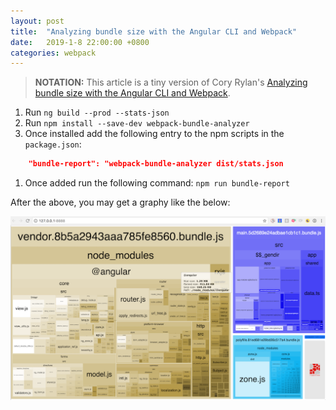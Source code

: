 ```yaml
---
layout: post
title:  "Analyzing bundle size with the Angular CLI and Webpack"
date:   2019-1-8 22:00:00 +0800
categories: webpack
---
```

> __NOTATION:__
  This article is a tiny version of Cory Rylan's [Analyzing bundle size with the Angular CLI and Webpack](https://coryrylan.com/blog/analyzing-bundle-size-with-the-angular-cli-and-webpack).

1. Run `ng build --prod --stats-json`
1. Run `npm install --save-dev webpack-bundle-analyzer`
1. Once installed add the following entry to the npm scripts in the `package.json`: 
```json
    "bundle-report": "webpack-bundle-analyzer dist/stats.json
```
1. Once added run the following command: `npm run bundle-report`

After the above, you may get a graphy like the below:

![Demo](/assets/angular-cli-webpack-bundle-analyzer.png)